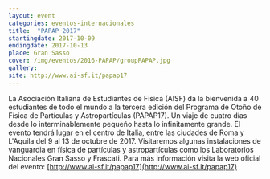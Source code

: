 ```yaml
---
layout: event
categories: eventos-internacionales
title:  "PAPAP 2017"
startingdate: 2017-10-09
endingdate: 2017-10-13
place: Gran Sasso
cover: /img/eventos/2016-PAPAP/groupPAPAP.jpg
gallery:
site: http://www.ai-sf.it/papap17
---
```


La Asociación Italiana de Estudiantes de Física (AISF) da la bienvenida a 40 estudiantes de todo el mundo a la tercera edición del Programa de Otoño de Física de Partículas y Astropartículas (PAPAP17). Un viaje de cuatro días desde lo interminablemente pequeño hasta lo infinitamente grande. El evento tendrá lugar en el centro de Italia, entre las ciudades de Roma y L'Aquila del 9 al 13 de octubre de 2017. Visitaremos algunas instalaciones de vanguardia en física de partículas y astropartículas como los Laboratorios Nacionales Gran Sasso y Frascati.
Para más información visita la web oficial del evento: [http://www.ai-sf.it/papap17](http://www.ai-sf.it/papap17)
